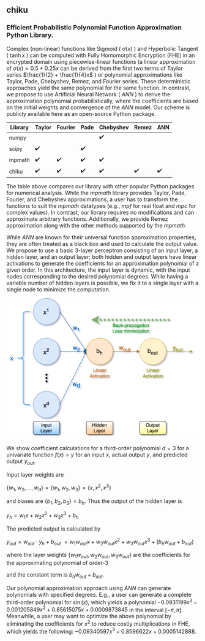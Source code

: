 ## chiku
### Efficient Probabilistic Polynomial Function Approximation Python Library.


Complex (non-linear) functions like Sigmoid ( $\sigma(x)$ ) and Hyperbolic Tangent ( $\tanh{x}$ ) can be computed with Fully Homomorphic Encryption (FHE) in an encrypted domain using piecewise-linear functions (a linear approximation of $\sigma(x) = 0.5 + 0.25x$ can be derived from the first two terms of Taylor series $\frac{1}{2} + \frac{1}{4}x$ ) or polynomial approximations like Taylor, Pade, Chebyshev, Remez, and Fourier series. These deterministic approaches yield the same polynomial for the same function. In contrast, we propose to use Artificial Neural Network ( $ANN$ ) to derive the approximation polynomial probabilistically, where the coefficients are based on the initial weights and convergence of the $ANN$ model. Our scheme is publicly available here as an open-source Python package.


Library | Taylor | Fourier | Pade | Chebyshev | Remez | ANN
--------|--------|---------|------|-----------|-------|-----
numpy||||:heavy_check_mark:||
scipy|:heavy_check_mark:||:heavy_check_mark:|||
mpmath|:heavy_check_mark:|:heavy_check_mark:|:heavy_check_mark:|:heavy_check_mark:||
chiku|:heavy_check_mark:|:heavy_check_mark:|:heavy_check_mark:|:heavy_check_mark:|:heavy_check_mark:|:heavy_check_mark:


The table above compares our library with other popular Python packages for numerical analysis. While the $mpmath$ library provides Taylor, Pade, Fourier, and Chebyshev approximations, a user has to transform the functions to suit the $mpmath$ datatypes (e.g., $mpf$ for real float and $mpc$ for complex values). In contrast, our library requires no modifications and can approximate arbitrary functions. Additionally, we provide Remez approximation along with the other methods supported by the $mpmath$.

While $ANN$ are known for their universal function approximation properties, they are often treated as a black box and used to calculate the output value. We propose to use a basic 3-layer perceptron consisting of an input layer, a hidden layer, and an output layer; both hidden and output layers have linear activations to generate the coefficients for an approximation polynomial of a given order. In this architecture, the input layer is dynamic, with the input nodes corresponding to the desired polynomial degrees. While having a variable number of hidden layers is possible, we fix it to a single layer with a single node to minimize the computation.

![Polynomial approximation using ANN](https://github.com/devharsh/chiku/blob/main/ANN-approximation.drawio.png "Polynomial approximation using ANN")

We show coefficient calculations for a third-order polynomial $d=3$ for a univariate function $f(x) = y$ for an input $x$, actual output $y$, and predicted output $y_{out}$.

Input layer weights are

$\{w_1, w_2, \ldots, w_d\} = \{w_1, w_2, w_3\} = \{x, x^2, x^3\}$

and biases are $\{b_1, b_2, b_3\} = b_h$. Thus the output of the hidden layer is

$y_h = w_1 x + w_2 x^2 + w_3 x^3 + b_h$

The predicted output is calculated by

$y_{out} = w_{out} \cdot y_h + b_{out}$
$= w_1 w_{out} x + w_2 w_{out} x^2 + w_3 w_{out} x^3 + (b_h w_{out} + b_{out})$

where the layer weights $\{w_1 w_{out}, w_2 w_{out}, w_3 w_{out}\}$ are the coefficients for the approximating polynomial of order-3

and the constant term is $b_h w_{out} + b_{out}$.

Our polynomial approximation approach using $ANN$ can generate polynomials with specified degrees. E.g., a user can generate a complete third-order polynomial for $\sin(x)$, which yields a polynomial
$-0.0931199x^3 - 0.001205849x^2 + 0.85615075x + 0.0009873845$
in the interval $[-\pi,\pi]$. Meanwhile, a user may want to optimize the above polynomial by eliminating the coefficients for $x^2$ to reduce costly multiplications in FHE, which yields the following:
$-0.09340597x^3 + 0.8596622x + 0.0005142888.$
